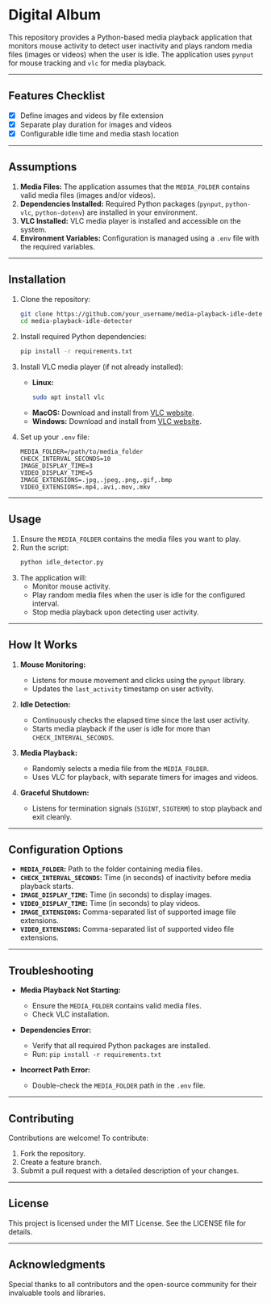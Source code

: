 # Digital Album

This repository provides a Python-based media playback application that monitors mouse activity to detect user inactivity and plays random media files (images or videos) when the user is idle. The application uses `pynput` for mouse tracking and `vlc` for media playback.

---

## Features Checklist

- [x] Define images and videos by file extension
- [x] Separate play duration for images and videos
- [x] Configurable idle time and media stash location  

---

## Assumptions

1. **Media Files:** The application assumes that the `MEDIA_FOLDER` contains valid media files (images and/or videos).
2. **Dependencies Installed:** Required Python packages (`pynput`, `python-vlc`, `python-dotenv`) are installed in your environment.
3. **VLC Installed:** VLC media player is installed and accessible on the system.
4. **Environment Variables:** Configuration is managed using a `.env` file with the required variables.

---

## Installation

1. Clone the repository:

   ```bash
   git clone https://github.com/your_username/media-playback-idle-detector.git
   cd media-playback-idle-detector
   ```

2. Install required Python dependencies:

   ```bash
   pip install -r requirements.txt
   ```

3. Install VLC media player (if not already installed):

   - **Linux:**
     ```bash
     sudo apt install vlc
     ```
   - **MacOS:** Download and install from [VLC website](https://www.videolan.org/).
   - **Windows:** Download and install from [VLC website](https://www.videolan.org/).

4. Set up your `.env` file:

   ```env
   MEDIA_FOLDER=/path/to/media_folder
   CHECK_INTERVAL_SECONDS=10
   IMAGE_DISPLAY_TIME=3
   VIDEO_DISPLAY_TIME=5
   IMAGE_EXTENSIONS=.jpg,.jpeg,.png,.gif,.bmp
   VIDEO_EXTENSIONS=.mp4,.avi,.mov,.mkv
   ```

---

## Usage

1. Ensure the `MEDIA_FOLDER` contains the media files you want to play.
2. Run the script:
   ```bash
   python idle_detector.py
   ```
3. The application will:
   - Monitor mouse activity.
   - Play random media files when the user is idle for the configured interval.
   - Stop media playback upon detecting user activity.

---

## How It Works

1. **Mouse Monitoring:**

   - Listens for mouse movement and clicks using the `pynput` library.
   - Updates the `last_activity` timestamp on user activity.

2. **Idle Detection:**

   - Continuously checks the elapsed time since the last user activity.
   - Starts media playback if the user is idle for more than `CHECK_INTERVAL_SECONDS`.

3. **Media Playback:**

   - Randomly selects a media file from the `MEDIA_FOLDER`.
   - Uses VLC for playback, with separate timers for images and videos.

4. **Graceful Shutdown:**

   - Listens for termination signals (`SIGINT`, `SIGTERM`) to stop playback and exit cleanly.

---

## Configuration Options

- **`MEDIA_FOLDER`:** Path to the folder containing media files.
- **`CHECK_INTERVAL_SECONDS`:** Time (in seconds) of inactivity before media playback starts.
- **`IMAGE_DISPLAY_TIME`:** Time (in seconds) to display images.
- **`VIDEO_DISPLAY_TIME`:** Time (in seconds) to play videos.
- **`IMAGE_EXTENSIONS`:** Comma-separated list of supported image file extensions.
- **`VIDEO_EXTENSIONS`:** Comma-separated list of supported video file extensions.

---

## Troubleshooting

- **Media Playback Not Starting:**

  - Ensure the `MEDIA_FOLDER` contains valid media files.
  - Check VLC installation.

- **Dependencies Error:**

  - Verify that all required Python packages are installed.
  - Run: `pip install -r requirements.txt`

- **Incorrect Path Error:**

  - Double-check the `MEDIA_FOLDER` path in the `.env` file.

---

## Contributing

Contributions are welcome! To contribute:

1. Fork the repository.
2. Create a feature branch.
3. Submit a pull request with a detailed description of your changes.

---

## License

This project is licensed under the MIT License. See the LICENSE file for details.

---

## Acknowledgments

Special thanks to all contributors and the open-source community for their invaluable tools and libraries.

